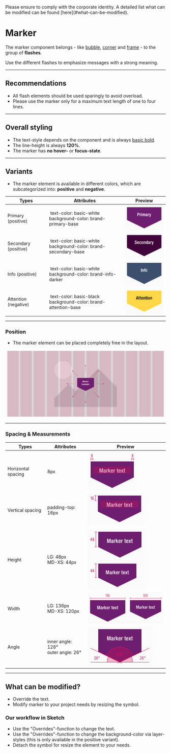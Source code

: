 <AlertInfo alertHeadline="Modifiable">
Please ensure to comply with the corporate identity. A detailed list what can be modified can be found [here](#what-can-be-modified).
</AlertInfo>

# Marker

The marker component belongs - like [bubble](../Flash-Bubble/Flash%20-%20Bubble.md), [corner](../Flash-Corner/Flash%20-%20Corner.md) and [frame](../Flash-Frame/Flash%20-%20Frame.md) - to the group of **flashes**.

Use the different flashes to emphasize messages with a strong meaning.

---

## Recommendations

- All flash elements should be used sparingly to avoid overload.
- Please use the marker only for a maximum text length of one to four lines.

---

## Overall styling

- The text-style depends on the component and is always [basic bold](../../General/Typography/Typography.md#basic-bold).
- The line-height is always **120%**.
- The marker has **no hover-** or **focus-state**.

---

## Variants

- The marker element is available in different colors, which are subcategorized into: **positive** and **negative**.

| Types | Attributes | Preview |
|---|---|---|
| Primary (positive) | text-color: basic-white<br>background-color: brand-primary-base | ![primary](assets/types/primary@1x.png) |
| Secondary (positive) | text-color: basic-white<br>background-color: brand-secondary-base | ![secondary](assets/types/secondary@1x.png)|
| Info (positive) | text-color: basic-white<br>background-color: brand-info-darker | ![info](assets/types/info@1x.png) |
| Attention (negative) | text-color: basic-black<br>background-color: brand-attention-base | ![attention](assets/types/attention@1x.png) |

---

### Position

- The marker element can be placed completely free in the layout.

![position](assets/position/marker@1x.png)

---

### Spacing & Measurements

| Types | Attributes | Preview |
|---|---|---|
| Horizontal spacing | 8px | ![horizontal-spacing](assets/measurements/horizontal-spacing@1x.png)|
| Vertical spacing | padding-top: 16px | ![vertical-spacing](assets/measurements/vertical-spacing@1x.png) |
| Height | LG: 48px<br>MD-XS: 44px  | ![height](assets/measurements/height@1x.png) |
| Width | LG: 136px<br>MD-XS: 120px | ![Width](assets/measurements/width@1x.png) |
| Angle | inner angle: 128°<br>outer angle: 26° | ![angle](assets/measurements/angle@1x.png)

---

## What can be modified?

- Override the text.
- Modify marker to your project needs by resizing the symbol.

### Our workflow in Sketch

- Use the "Overrides"-function to change the text.
- Use the "Overrides"-function to change the background-color via layer-styles (this is only available in the positive variant).
- Detach the symbol for resize the element to your needs.
